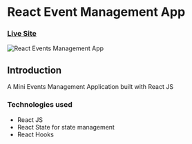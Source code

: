 # React Event Management App

### [Live Site](https://revents-53fed.firebaseapp.com)

![React Events Management App](https://i.imgur.com/2bIfY43.png)

## Introduction

A Mini Events Management Application built with React JS

### Technologies used

- React JS
- React State for state management
- React Hooks
